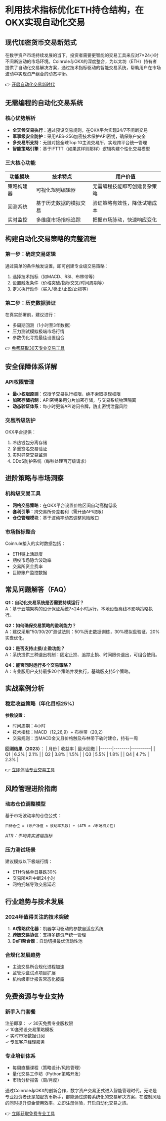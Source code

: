 # 利用技术指标优化ETH持仓结构，在OKX实现自动化交易

## 现代加密货币交易新范式
在数字资产市场持续发展的当下，投资者需要更智能的交易工具来应对7×24小时不间断波动的市场环境。Coinrule与OKX的深度整合，为以太坊（ETH）持有者提供了自动化交易解决方案，通过技术指标驱动的智能交易系统，帮助用户在市场波动中实现资产组合的动态平衡。

👉 [开启自动化交易新时代](https://bit.ly/okx_welcome)

## 无需编程的自动化交易系统

### 核心优势解析
- **全天候交易执行**：通过预设交易规则，在OKX平台实现24/7不间断交易
- **军事级安全防护**：采用AES-256加密技术保护API密钥，确保账户安全
- **多交易所支持**：无缝对接全球Top 10主流交易所，实现跨平台统一管理
- **智能策略引擎**：基于IFTTT（如果这样则那样）逻辑构建个性化交易模型

### 三大核心功能
| 功能模块 | 技术特点 | 用户价值 |
|---------|----------|----------|
| 策略构建器 | 可视化规则编辑器 | 无需编程技能即可创建复杂策略 |
| 回测系统 | 基于历史数据的模拟交易 | 验证策略有效性，降低试错成本 |
| 实时监控 | 多维度市场指标追踪 | 把握市场脉动，快速响应变化 |

## 构建自动化交易策略的完整流程

### 第一步：确定交易逻辑
通过简单的条件触发设置，即可创建专业级交易策略：
1. 选择技术指标（如MACD、RSI、布林带等）
2. 设置触发条件（价格突破/指标交叉/时间周期等）
3. 定义执行动作（买入/卖出/止盈/止损等）

### 第二步：历史数据验证
在真实部署前，建议进行：
- 多周期回测（1小时至3年数据）
- 压力测试模拟极端市场行情
- 参数优化寻找最佳设置组合

👉 [免费获取30天专业交易工具](https://bit.ly/okx_welcome)

## 安全保障体系详解

### API权限管理
- **最小权限原则**：仅授予交易执行权限，绝不索取提现权限
- **加密存储机制**：API密钥采用分片加密存储，与交易系统物理隔离
- **动态验证体系**：每小时更新API访问令牌，防止密钥泄露风险

### 交易所级防护
OKX平台提供：
1. 冷热钱包分离存储
2. 多重签名交易验证
3. 实时异常交易监测
4. DDoS防护系统（每秒处理百万级请求）

## 进阶策略与市场洞察

### 机构级交易工具
- **网格交易策略**：在OKX平台设置价格区间自动高抛低吸
- **套利引擎**：跨交易所价差套利（需开通API权限）
- **仓位管理模块**：基于波动率动态调整风险敞口

### 市场指标整合
Coinrule接入的实时数据包括：
- ETH链上活跃度
- 期权市场隐含波动率
- 交易所资金费率
- 巨鲸账户监控数据

## 常见问题解答（FAQ）

**Q1：自动化交易系统是否需要持续运行？**  
A：基于云端架构的设计保证系统7×24小时运行，本地设备离线不影响策略执行。

**Q2：如何确保交易策略的盈利能力？**  
A：建议采用"50/30/20"测试法则：50%历史数据训练，30%模拟盘验证，20%实盘优化。

**Q3：是否支持止损/止盈功能？**  
A：系统提供三种退出机制：固定止损、追踪止损、时间限价退出，可组合使用。

**Q4：能否同时运行多个交易策略？**  
A：专业版用户支持最多20个策略并发执行，基础版支持5个策略。

## 实战案例分析

### 稳定收益策略（年化目标25%）
**参数设置**：
- 时间周期：4小时
- 技术指标：MACD（12,26,9）+ 布林带（20,2）
- 交易规则：当MACD金叉且价格触及布林带下轨时建仓，持有一周

**回测结果（2023）**：
| 月份 | 收益率 | 最大回撤 |
|------|--------|----------|
| Q1   | 6.2%   | 2.1%     |
| Q2   | 3.8%   | 1.5%     |
| Q3   | 5.5%   | 1.8%     |
| Q4   | 4.7%   | 2.3%     |

👉 [立即体验专业交易工具](https://bit.ly/okx_welcome)

## 风险管理进阶指南

### 动态仓位调整模型
基于市场波动率的仓位公式：
```
目标仓位 = (账户净值 × 波动率系数) ÷ (ATR × √市场相关性)
```
*ATR：平均真实波幅指标*

### 压力测试场景
建议模拟以下极端行情：
- ETH价格单日暴跌30%
- 交易所API中断24小时
- 网络拥堵导致交易延迟

## 行业趋势与技术发展

### 2024年值得关注的技术突破
1. **AI策略优化器**：机器学习驱动的参数自适应系统
2. **跨链交易协议**：支持多链资产统一管理
3. **DeFi聚合器**：自动切换最优流动性池

### 合规化发展趋势
- 主流交易所合规化进程加速
- 监管沙盒试点项目扩展
- 机构级审计报告常态化披露

## 免费资源与专业支持

### 新手入门套餐
注册即享：
✓ 30天免费专业版权限  
✓ 10套预设交易策略模板  
✓ 实时市场数据订阅  
✓ 专属客户经理服务

### 专业培训体系
- 每周直播课程（策略设计/风险管理）
- 量化交易工作坊（Python策略开发）
- 市场分析报告（周/月度）

通过Coinrule与OKX的创新合作，数字资产交易正式进入智能管理时代。无论是专业投资者还是加密货币新手，都能通过这套系统化的交易解决方案，在控制风险的同时提升资金使用效率。立即注册体验，开启自动化交易之旅。

👉 [立即获取免费专业工具](https://bit.ly/okx_welcome)